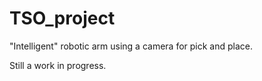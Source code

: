# TSO_project
"Intelligent" robotic arm using a camera for pick and place.

Still a work in progress.
